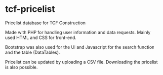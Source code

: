 # tcf-pricelist
 Pricelist database for TCF Construction

Made with PHP for handling user information and data requests. Mainly used HTML and CSS for front-end. 

Bootstrap was also used for the UI and Javascript for the search function and the table (DataTables).

Pricelist can be updated by uploading a CSV file. Downloading the pricelist is also possible.
